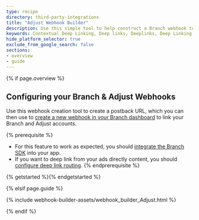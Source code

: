 ```yaml
---
type: recipe
directory: third-party-integrations
title: "Adjust Webhook Builder"
description: Use this simple tool to help construct a Branch webhook to postback data to the Adjust platform.
keywords: Contextual Deep Linking, Deep links, Deeplinks, Deep Linking, Deeplinking, Deferred Deep Linking, Deferred Deeplinking, Google App Indexing, Google App Invites, Apple Universal Links, Apple Spotlight Search, Facebook App Links, AppLinks, Deepviews, Deep views, Ad Measurement, third party ad measurement, ad network
hide_platform_selector: true
exclude_from_google_search: false
sections:
- overview
- guide
---
```

{% if page.overview %}
## Configuring your Branch & Adjust Webhooks ##

Use this webhook creation tool to create a postback URL, which you can then use to [create a new webhook in your Branch dashboard](https://dashboard.branch.io/#/webhook) to link your Branch and Adjust accounts.

{% prerequisite %}
- For this feature to work as expected, you should [integrate the Branch SDK]({{base.url}}/getting-started/sdk-integration-guide) into your app.
- If you want to deep link from your ads directly content, you should [configure deep link routing]({{base.url}}/getting-started/deep-link-routing).
{% endprerequisite %}

{% getstarted %}{% endgetstarted %}

{% elsif page.guide %}

{% include webhook-builder-assets/webhook_builder_Adjust.html %}

{% endif %}